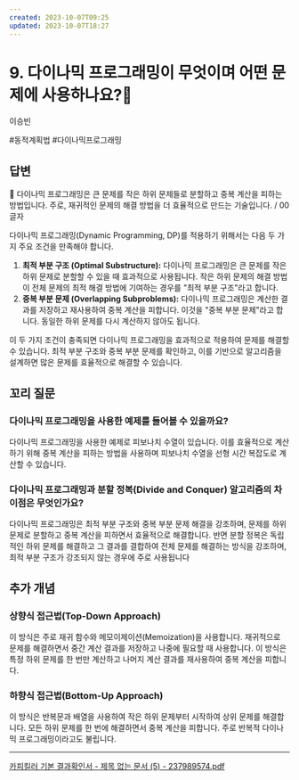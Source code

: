 ```yaml
---
created: 2023-10-07T09:25
updated: 2023-10-07T18:27
---
```

# 9. 다이나믹 프로그래밍이 무엇이며 어떤 문제에 사용하나요?🚀

이승빈

#동적계획법 #다이나믹프로그래밍

## 답변

<aside>
📌 다이나믹 프로그래밍은 큰 문제를 작은 하위 문제들로 분할하고 중복 계산을 피하는 방법입니다. 주로, 재귀적인 문제의 해결 방법을 더 효율적으로 만드는 기술입니다. / 00 글자

</aside>

다이나믹 프로그래밍(Dynamic Programming, DP)를 적용하기 위해서는 다음 두 가지 주요 조건을 만족해야 합니다.

1. **최적 부분 구조 (Optimal Substructure):** 다이나믹 프로그래밍은 큰 문제를 작은 하위 문제로 분할할 수 있을 때 효과적으로 사용됩니다. 작은 하위 문제의 해결 방법이 전체 문제의 최적 해결 방법에 기여하는 경우를 "최적 부분 구조"라고 합니다.
2. **중복 부분 문제 (Overlapping Subproblems):** 다이나믹 프로그래밍은 계산한 결과를 저장하고 재사용하여 중복 계산을 피합니다. 이것을 "중복 부분 문제"라고 합니다. 동일한 하위 문제를 다시 계산하지 않아도 됩니다.

이 두 가지 조건이 충족되면 다이나믹 프로그래밍을 효과적으로 적용하여 문제를 해결할 수 있습니다. 최적 부분 구조와 중복 부분 문제를 확인하고, 이를 기반으로 알고리즘을 설계하면 많은 문제를 효율적으로 해결할 수 있습니다.

## **꼬리 질문**

### 다이나믹 프로그래밍을 사용한 예제를 들어볼 수 있을까요?

다이나믹 프로그래밍을 사용한 예제로 피보나치 수열이 있습니다. 이를 효율적으로 계산하기 위해 중복 계산을 피하는 방법을 사용하며 피보나치 수열을 선형 시간 복잡도로 계산할 수 있습니다.

### 다이나믹 프로그래밍과 분할 정복(Divide and Conquer) 알고리즘의 차이점은 무엇인가요?

다이나믹 프로그래밍은 최적 부분 구조와 중복 부분 문제 해결을 강조하며, 문제를 하위 문제로 분할하고 중복 계산을 피하면서 효율적으로 해결합니다. 반면 분할 정복은 독립적인 하위 문제를 해결하고 그 결과를 결합하여 전체 문제를 해결하는 방식을 강조하며, 최적 부분 구조가 강조되지 않는 경우에 주로 사용됩니다

## 추가 개념

### **상향식 접근법(Top-Down Approach)**

이 방식은 주로 재귀 함수와 메모이제이션(Memoization)을 사용합니다. 재귀적으로 문제를 해결하면서 중간 계산 결과를 저장하고 나중에 필요할 때 사용합니다. 이 방식은 특정 하위 문제를 한 번만 계산하고 나머지 계산 결과를 재사용하여 중복 계산을 피합니다.

### **하향식 접근법(Bottom-Up Approach)**

 이 방식은 반복문과 배열을 사용하여 작은 하위 문제부터 시작하여 상위 문제를 해결합니다. 모든 하위 문제를 한 번에 해결하면서 중복 계산을 피합니다. 주로 반복적 다이나믹 프로그래밍이라고도 불립니다.

---

[카피킬러 기본 결과확인서 - 제목 없는 문서 (5) - 237989574.pdf](%25E1%2584%258F%25E1%2585%25A1%25E1%2584%2591%25E1%2585%25B5%25E1%2584%258F%25E1%2585%25B5%25E1%2586%25AF%25E1%2584%2585%25E1%2585%25A5_%25E1%2584%2580%25E1%2585%25B5%25E1%2584%2587%25E1%2585%25A9%25E1%2586%25AB_%25E1%2584%2580%25E1%2585%25A7%25E1%2586%25AF%25E1%2584%2580%25E1%2585%25AA%25E1%2584%2592%25E1%2585%25AA%25E1%2586%25A8%25E1%2584%258B%25E1%2585%25B5%25E1%2586%25AB%25E1%2584%2589%25E1%2585%25A5_-_%25E1%2584%258C%25E1%2585%25A6%25E1%2584%2586%25E1%2585%25A9%25E1%2586%25A8_%25E1%2584%258B%25E1%2585%25A5%25E1%2586%25B9%25E1%2584%2582%25E1%2585%25B3%25E1%2586%25AB_%25E1%2584%2586%25E1%2585%25AE%25E1%2586%25AB%25E1%2584%2589%25E1%2585%25A5_(5)_-_237989574%201.pdf)